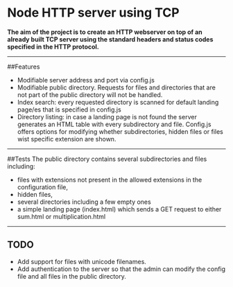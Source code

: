 # Node HTTP server using TCP

**The aim of the project is to create an HTTP webserver on top of an already built TCP server using the standard headers and status codes specified in the HTTP protocol.**

---------------

##Features
* Modifiable server address and port via config.js
* Modifiable public directory. Requests for files and directories that are not part of the public directory will not be handled.
* Index search: every requested directory is scanned for default landing page/es that is specified in config.js
* Directory listing: in case a landing page is not found the server generates an HTML table with every subdirectory and file. Config.js offers options for modifying whether subdirectories, hidden files or files wist specific extension are shown.

---------------
##Tests
The public directory contains several subdirectories and files including: 
* files with extensions not present in the allowed extensions in the configuration file, 
* hidden files, 
* several directories including a few empty ones 
* a simple landing page (index.html) which sends a GET request to either sum.html or multiplication.html

---------------
## TODO
* Add support for files with unicode filenames.
* Add authentication to the server so that the admin can modify the config file and all files in the public directory.

